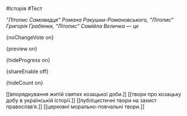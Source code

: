 #Історія #Тест

*"Літопис Самовидця" Романа Ракушки-Романовського, "Літопис" Григорія Грабянки, "Літопис" Самійла Величка — це*

{noChangeVote on}

{preview on}

{hideProgress on}

{shareEnable off}

{hideCount on}

[[впорядкування житій святих козацької доби.]]
[[твори про козацьку добу в українській історії.]]
[[публіцистичні твори на захист православ’я.]]
[[церковні морально-повчальні твори.]]
